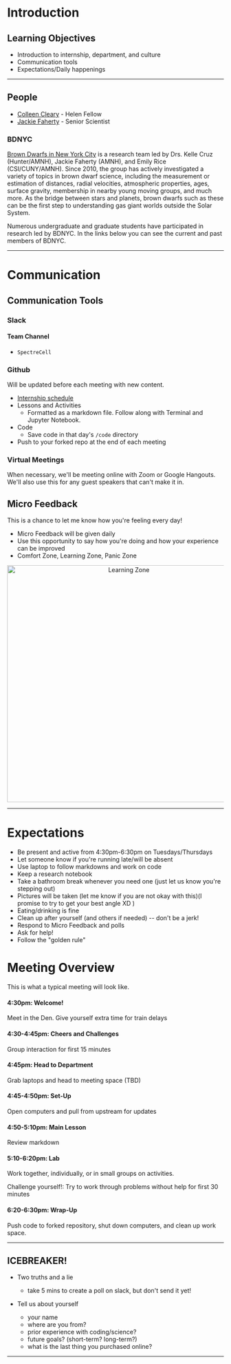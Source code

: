 # Introduction

## Learning Objectives

- Introduction to internship, department, and culture
- Communication tools
- Expectations/Daily happenings

<hr>

## People

- [Colleen Cleary](https://colleencleary.github.io/) - Helen Fellow
- [Jackie Faherty](http://www.jackiefaherty.com/) - Senior Scientist


### BDNYC

[Brown Dwarfs in New York City](http://www.bdnyc.org/) is a research team led by Drs. Kelle Cruz (Hunter/AMNH), Jackie Faherty (AMNH), and Emily Rice (CSI/CUNY/AMNH). Since 2010, the group has actively investigated a variety of topics in brown dwarf science, including the measurement or estimation of distances, radial velocities, atmospheric properties, ages, surface gravity, membership in nearby young moving groups, and much more. As the bridge between stars and planets, brown dwarfs such as these can be the first step to understanding gas giant worlds outside the Solar System.

Numerous undergraduate and graduate students have participated in research led by BDNYC. In the links below you can see the current and past members of BDNYC.

<hr>

# Communication

## Communication Tools

### Slack

#### Team Channel

 -  `SpectreCell`


### Github

Will be updated before each meeting with new content.

- [Internship schedule](https://github.com/colleencleary/BridgeUp-Ghost)
- Lessons and Activities
  - Formatted as a markdown file. Follow along with Terminal and Jupyter Notebook.
- Code
  - Save code in that day's `/code` directory
- Push to your forked repo at the end of each meeting

### Virtual Meetings

When necessary, we'll be meeting online with Zoom or Google Hangouts. We'll also use this for any guest speakers that can't make it in.

## Micro Feedback

This is a chance to let me know how you're feeling every day!

- Micro Feedback will be given daily
- Use this opportunity to say how you're doing and how your experience can be improved
- Comfort Zone, Learning Zone, Panic Zone


<p align="center">
  <img src="http://theagilepirate.net/wp-content/uploads/Learning.jpg" width="550px" alt="Learning Zone">
</p>


<hr>

# Expectations
 - Be present and active from 4:30pm-6:30pm on Tuesdays/Thursdays
 - Let someone know if you're running late/will be absent
 - Use laptop to follow markdowns and work on code
 - Keep a research notebook
 - Take a bathroom break whenever you need one (just let us know you're stepping out)
 - Pictures will be taken (let me know if you are not okay with this)(I promise to try to get your best angle XD )
 - Eating/drinking is fine
 - Clean up after yourself (and others if needed) -- don't be a jerk!
 - Respond to Micro Feedback and polls
 - Ask for help!
 - Follow the "golden rule"

# Meeting Overview
This is what a typical meeting will look like.

#### 4:30pm: Welcome!

Meet in the Den. Give yourself extra time for train delays

#### 4:30-4:45pm: Cheers and Challenges

Group interaction for first 15 minutes

#### 4:45pm: Head to Department

Grab laptops and head to meeting space (TBD)

#### 4:45-4:50pm: Set-Up

Open computers and pull from upstream for updates

#### 4:50-5:10pm: Main Lesson

Review markdown

#### 5:10-6:20pm: Lab

Work together, individually, or in small groups on activities.

Challenge yourself!: Try to work through problems without help for first 30 minutes

#### 6:20-6:30pm: Wrap-Up

Push code to forked repository, shut down computers, and clean up work space.


 <hr>

## ICEBREAKER!

- Two truths and a lie
  - take 5 mins to create a poll on slack, but don't send it yet!

- Tell us about yourself
  - your name
  - where are you from?
  - prior experience with coding/science?
  - future goals? (short-term? long-term?)
  - what is the last thing you purchased online?

<hr>
